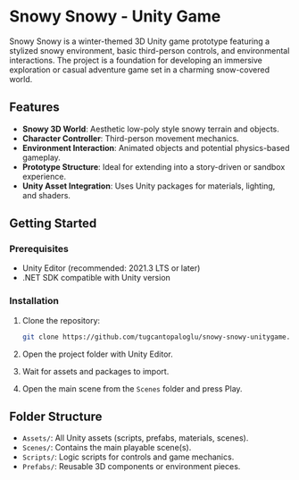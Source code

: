 # Snowy Snowy - Unity Game

Snowy Snowy is a winter-themed 3D Unity game prototype featuring a stylized snowy environment, basic third-person controls, and environmental interactions.
The project is a foundation for developing an immersive exploration or casual adventure game set in a charming snow-covered world.

## Features

- **Snowy 3D World**: Aesthetic low-poly style snowy terrain and objects.
- **Character Controller**: Third-person movement mechanics.
- **Environment Interaction**: Animated objects and potential physics-based gameplay.
- **Prototype Structure**: Ideal for extending into a story-driven or sandbox experience.
- **Unity Asset Integration**: Uses Unity packages for materials, lighting, and shaders.

## Getting Started

### Prerequisites

- Unity Editor (recommended: 2021.3 LTS or later)
- .NET SDK compatible with Unity version

### Installation

1. Clone the repository:
   ```bash
   git clone https://github.com/tugcantopaloglu/snowy-snowy-unitygame.git
   ```

2. Open the project folder with Unity Editor.
3. Wait for assets and packages to import.
4. Open the main scene from the `Scenes` folder and press Play.

## Folder Structure

- `Assets/`: All Unity assets (scripts, prefabs, materials, scenes).
- `Scenes/`: Contains the main playable scene(s).
- `Scripts/`: Logic scripts for controls and game mechanics.
- `Prefabs/`: Reusable 3D components or environment pieces.

